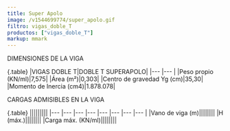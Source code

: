 ```yaml
---
title: Super Apolo
image: /v1544699774/super_apolo.gif
filtro: vigas_doble_T
productos: ["vigas_doble_T"]
markup: mmark
---
```


DIMENSIONES DE LA VIGA

{.table}
|VIGAS DOBLE T|DOBLE T SUPERAPOLO|
|--- |--- |
|Peso propio (KN/ml)|7,575|
|Área (m²)|0,303|
|Centro de gravedad Yg (cm)|35,30|
|Momento de Inercia (cm4)|1.878.078|




CARGAS ADMISIBLES EN LA VIGA

{.table}
|||||||||
|--- |--- |--- |--- |--- |--- |--- |--- |
|Vano de viga (m)||||||||
|H (máx.)||||||||
|Carga máx. (KN/ml)||||||||
